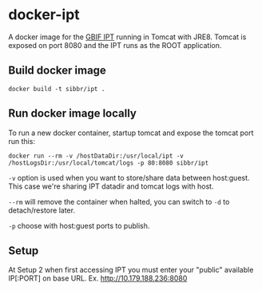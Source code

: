 # docker-ipt
A docker image for the [GBIF IPT](https://github.com/gbif/ipt) running in Tomcat with JRE8.
Tomcat is exposed on port 8080 and the IPT runs as the ROOT application.

## Build docker image

```docker build -t sibbr/ipt .```

## Run docker image locally
To run a new docker container, startup tomcat and expose the tomcat port run this:

```docker run --rm -v /hostDataDir:/usr/local/ipt -v /hostLogsDir:/usr/local/tomcat/logs -p 80:8080 sibbr/ipt```

```-v``` option is used when you want to store/share data between host:guest. This case we're sharing IPT datadir and tomcat logs with host.

```--rm``` will remove the container when halted, you can switch to ```-d``` to detach/restore later.

```-p``` choose with host:guest ports to publish.

## Setup

At Setup 2 when first accessing IPT you must enter your "public" available IP[:PORT] on base URL. Ex. http://10.179.188.236:8080
